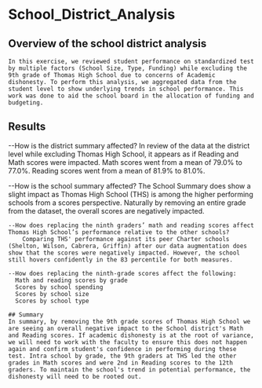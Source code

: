 # School_District_Analysis

## Overview of the school district analysis
    In this exercise, we reviewed student performance on standardized test by multiple factors (School Size, Type, Funding) while excluding the 9th grade of Thomas High School due to concerns of Academic dishonesty. To perform this analysis, we aggregated data from the student level to show underlying trends in school performance. This work was done to aid the school board in the allocation of funding and budgeting. 

## Results
--How is the district summary affected?
    In review of the data at the district level while excluding Thomas High School, it appears as if Reading and Math scores were impacted. Math scores went from a mean of 79.0% to 77.0%. Reading scores went from a mean of 81.9% to 81.0%.  

--How is the school summary affected?
    The School Summary does show a slight impact as Thomas High School (THS) is among the higher performing schools from a scores perspective. Naturally by removing an entire grade from the dataset, the overall scores are negatively impacted.

    --How does replacing the ninth graders’ math and reading scores affect Thomas High School’s performance relative to the other schools?
        Comparing THS' performance against its peer Charter schools (Shelton, Wilson, Cabrera, Griffin) after our data augmentation does show that the scores were negatively impacted. However, the school still hovers confidently in the 83 percentile for both measures. 

    --How does replacing the ninth-grade scores affect the following:
      Math and reading scores by grade
      Scores by school spending
      Scores by school size
      Scores by school type

    ## Summary
    In summary, by removing the 9th grade scores of Thomas High School we are seeing an overall negative impact to the School district's Math and Reading scores. If academic dishonesty is at the root of variance, we will need to work with the faculty to ensure this does not happen again and confirm student's confidence in performing during these test. Intra school by grade, the 9th graders at THS led the other grades in Math scores and were 2nd in Reading scores to the 12th graders. To maintain the school's trend in potential performance, the dishonesty will need to be rooted out. 
